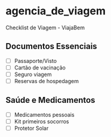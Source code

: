 # agencia_de_viagem
Checklist de Viagem - ViajaBem

## Documentos Essenciais
- [ ] Passaporte/Visto
- [ ] Cartão de vacinação 
- [ ] Seguro viagem
- [ ] Reservas de hospedagem

## Saúde e Medicamentos
- [ ] Medicamentos pessoais
- [ ] Kit primeiros socorros
- [ ] Protetor Solar
